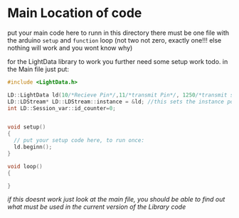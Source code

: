 # Main Location of code

put your main code here to runn in this directory there must be one file with the 
arduino ```setup``` and ```function``` loop (not two not zero, exactly one!!! else nothing will work and you wont know why)

for the LightData library to work you further need some setup work todo.
in the Main file just put: 
```c++
#include <LightData.h>

LD::LightData ld(10/*Recieve Pin*/,11/*transmit Pin*/, 1250/*transmit speed*/);
LD::LDStream* LD::LDStream::instance = &ld; //this sets the instance pointer to the correct instance of the class (needed for the ISR function)
int LD::Session_var::id_counter=0;


void setup() 
{
  // put your setup code here, to run once:
  ld.beginn();
}

void loop() 
{

}
```
_if this doesnt work just look at the main file, you should be able to find out what must be used in the current version of the Library code_
